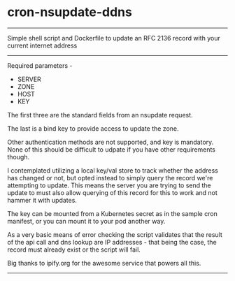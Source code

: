 # cron-nsupdate-ddns

---

Simple shell script and Dockerfile to update an RFC 2136 record with your current internet address

---

Required parameters -

* SERVER
* ZONE
* HOST
* KEY


The first three are the standard fields from an nsupdate request.

The last is a bind key to provide access to update the zone.

Other authentication methods are not supported, and key is mandatory.  None of this should be difficult to udpate if you have other requirements though.

I contemplated utilizing a local key/val store to track whether the address has changed or not, but opted instead to simply query the record we're attempting to update.  This means the server you are trying to send the update to must also allow querying of this record for this to work and not hammer it with updates.

The key can be mounted from a Kubernetes secret as in the sample cron manifest, or you can mount it to your pod another way.

As a very basic means of error checking the script validates that the result of the api call and dns lookup are IP addresses - that being the case, the record must already exist or the script will fail.

Big thanks to ipify.org for the awesome service that powers all this.

---
